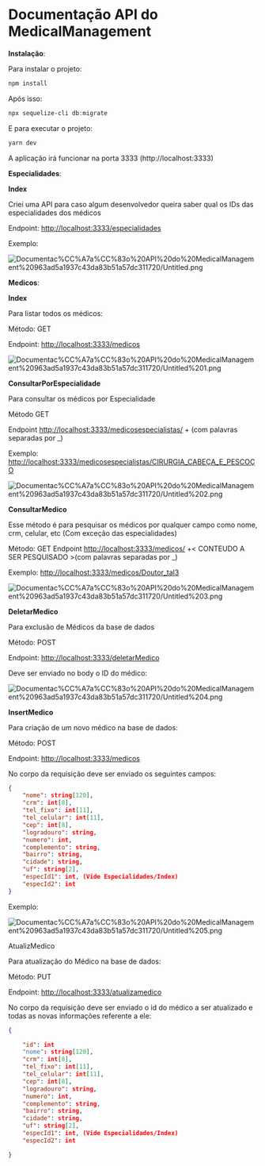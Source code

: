 # Documentação API do MedicalManagement

**Instalação**:

Para instalar o projeto:

```powershell
npm install
```

Após isso:

```powershell
npx sequelize-cli db:migrate
```

E para executar o projeto:

```powershell
yarn dev
```

A aplicação irá funcionar na porta 3333 (http://localhost:3333)

**Especialidades**:

**Index**

Criei uma API para caso algum desenvolvedor queira saber qual os IDs das especialidades dos médicos

Endpoint: [http://localhost:3333/especialidades](http://localhost:3333/especialidades)

Exemplo:

![Documentac%CC%A7a%CC%83o%20API%20do%20MedicalManagement%20963ad5a1937c43da83b51a57dc311720/Untitled.png](Documentac%CC%A7a%CC%83o%20API%20do%20MedicalManagement%20963ad5a1937c43da83b51a57dc311720/Untitled.png)

**Medicos**:

**Index**

Para listar todos os médicos:

Método: GET

Endpoint: [http://localhost:3333/medicos](http://localhost:3333/medicos)

![Documentac%CC%A7a%CC%83o%20API%20do%20MedicalManagement%20963ad5a1937c43da83b51a57dc311720/Untitled%201.png](Documentac%CC%A7a%CC%83o%20API%20do%20MedicalManagement%20963ad5a1937c43da83b51a57dc311720/Untitled%201.png)

**ConsultarPorEspecialidade**

Para consultar os médicos por Especialidade

Método GET

Endpoint [http://localhost:3333/medicosespecialistas/](http://localhost:3333/medicosespecialistas/CIRURGIA_CABE%C3%87A_E_PESCO%C3%87O) + <ESPECIALIDADE> (com palavras separadas por _)

Exemplo: [http://localhost:3333/medicosespecialistas/CIRURGIA_CABEÇA_E_PESCOÇO](http://localhost:3333/medicosespecialistas/CIRURGIA_CABE%C3%87A_E_PESCO%C3%87O)

![Documentac%CC%A7a%CC%83o%20API%20do%20MedicalManagement%20963ad5a1937c43da83b51a57dc311720/Untitled%202.png](Documentac%CC%A7a%CC%83o%20API%20do%20MedicalManagement%20963ad5a1937c43da83b51a57dc311720/Untitled%202.png)

**ConsultarMedico**

Esse método é para pesquisar os médicos por qualquer campo como nome, crm, celular, etc (Com exceção das especialidades)

Método: GET
Endpoint [http://localhost:3333/medicos/](http://localhost:3333/medicos/Doutor_tal3) +< CONTEUDO A SER PESQUISADO >(com palavras separadas por _)

Exemplo: [http://localhost:3333/medicos/Doutor_tal3](http://localhost:3333/medicos/Doutor_tal3)

![Documentac%CC%A7a%CC%83o%20API%20do%20MedicalManagement%20963ad5a1937c43da83b51a57dc311720/Untitled%203.png](Documentac%CC%A7a%CC%83o%20API%20do%20MedicalManagement%20963ad5a1937c43da83b51a57dc311720/Untitled%203.png)

**DeletarMedico**

Para exclusão de Médicos da base de dados

Método: POST

Endpoint: [http://localhost:3333/deletarMedico](http://localhost:3333/deletarMedico)

Deve ser enviado no body o ID do médico:

![Documentac%CC%A7a%CC%83o%20API%20do%20MedicalManagement%20963ad5a1937c43da83b51a57dc311720/Untitled%204.png](Documentac%CC%A7a%CC%83o%20API%20do%20MedicalManagement%20963ad5a1937c43da83b51a57dc311720/Untitled%204.png)

**InsertMedico**

Para criação de um novo médico na base de dados:

Método: POST

Endpoint: [http://localhost:3333/medicos](http://localhost:3333/medicos)

No corpo da requisição deve ser enviado os seguintes campos:

```json
{
	"nome": string[120],
	"crm": int[8],
	"tel_fixo": int[11],
	"tel_celular": int[11],
	"cep": int[8],
	"logradouro": string,
	"numero": int,
	"complemento": string,
	"bairro": string,
	"cidade": string,
	"uf": string[2],
	"especId1": int, (Vide Especialidades/Index)
	"especId2": int
}
```

Exemplo:

![Documentac%CC%A7a%CC%83o%20API%20do%20MedicalManagement%20963ad5a1937c43da83b51a57dc311720/Untitled%205.png](Documentac%CC%A7a%CC%83o%20API%20do%20MedicalManagement%20963ad5a1937c43da83b51a57dc311720/Untitled%205.png)

AtualizMedico

Para atualização do Médico na base de dados:

Método: PUT

Endpoint: [http://localhost:3333/atualizamedico](http://localhost:3333/atualizamedico)

No corpo da requisição deve ser enviado o id do médico a ser atualizado e todas as novas informações referente a ele:

```json
{

	"id": int
	"nome": string[120],
	"crm": int[8],
	"tel_fixo": int[11],
	"tel_celular": int[11],
	"cep": int[8],
	"logradouro": string,
	"numero": int,
	"complemento": string,
	"bairro": string,
	"cidade": string,
	"uf": string[2],
	"especId1": int, (Vide Especialidades/Index)
	"especId2": int

}
```